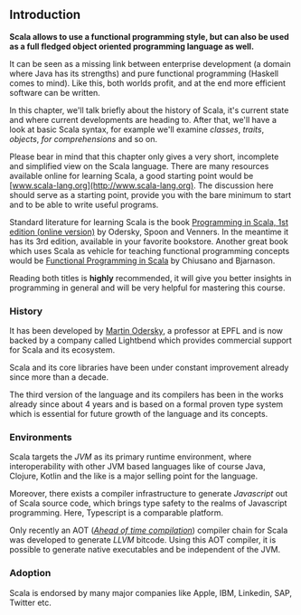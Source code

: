 ## Introduction

**Scala allows to use a functional programming style, but can also be used as a full fledged object oriented programming language as well.**

It can be seen as a missing link between enterprise development (a domain where Java has its strengths) and pure functional programming (Haskell comes to mind). Like this, both worlds profit, and at the end more efficient software can be written.

In this chapter, we'll talk briefly about the history of Scala, it's current state and where current developments are heading to. After that, we'll have a look at basic Scala syntax, for example we'll examine _classes_, _traits_, _objects_, _for comprehensions_ and so on. 

Please bear in mind that this chapter only gives a very short, incomplete and simplified view on the Scala language. There are many resources available online for learning Scala, a good starting point would be [www.scala-lang.org](http://www.scala-lang.org). The discussion here should serve as a starting point, provide you with the bare minimum to start and to be able to write useful programs.

Standard literature for learning Scala is the book [Programming in Scala, 1st edition (online version)](http://www.artima.com/pins1ed/) by Odersky, Spoon and Venners. In the meantime it has its 3rd edition, available in your favorite bookstore. Another great book which uses Scala as vehicle for teaching functional programming concepts would be [Functional Programming in Scala](https://www.manning.com/books/functional-programming-in-scala) by Chiusano and Bjarnason.

Reading both titles is **highly** recommended, it will give you better insights in programming in general and will be very helpful for mastering this course. 


### History

It has been developed by [Martin Odersky](https://twitter.com/odersky), a professor at EPFL and is now backed by a company called Lightbend which provides commercial support for Scala and its ecosystem. 

Scala and its core libraries have been under constant improvement already since more than a decade. 

The third version of the language and its compilers has been in the works already since about 4 years and is based on a formal proven type system which is essential for future growth of the language and its concepts.

### Environments

Scala targets the _JVM_ as its primary runtime environment, where interoperability with other JVM based languages like of course Java, Clojure, Kotlin and the like is a major selling point for the language. 

Moreover, there exists a compiler infrastructure to generate _Javascript_ out of Scala source code, which brings type safety to the realms of Javascript programming. Here, Typescript is a comparable platform.

Only recently an AOT ([_Ahead of time compilation_](https://en.wikipedia.org/wiki/Ahead-of-time_compilation)) compiler chain for Scala was developed to generate _LLVM_ bitcode. Using this AOT compiler, it is possible to generate native executables and be independent of the JVM. 

### Adoption

Scala is endorsed by many major companies like Apple, IBM, Linkedin, SAP, Twitter etc.


 